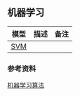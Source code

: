 ## 机器学习

| 模型 | 描述 | 备注 |
|:-------:|:-------:|:-------:|
| [SVM](./svm.ipynb) |  | |


### 参考资料

[机器学习算法](https://feisky.xyz/machine-learning/)